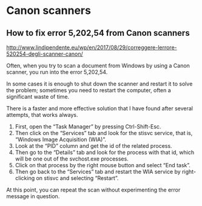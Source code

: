 # Canon scanners

## How to fix error 5,202,54 from Canon scanners

http://www.lindipendente.eu/wp/en/2017/08/29/correggere-lerrore-520254-degli-scanner-canon/

Often, when you try to scan a document from Windows by using a Canon scanner, you run into the error 5,202,54.

In some cases it is enough to shut down the scanner and restart it to solve the problem; sometimes you need to restart the computer, often a significant waste of time.

There is a faster and more effective solution that I have found after several attempts, that works always.

1. First, open the “Task Manager” by pressing Ctrl-Shift-Esc.
1. Then click on the “Services” tab and look for the stisvc service, that is, “Windows Image Acquisition (WIA)”.
1. Look at the “PID” column and get the id of the related process.
1. Then go to the “Details” tab and look for the process with that id, which will be one out of the svchost.exe processes.
1. Click on that process by the right mouse button and select “End task”.
1. Then go back to the “Services” tab and restart the WIA service by right-clicking on stisvc and selecting “Restart”.

At this point, you can repeat the scan without experimenting the error message in question.

